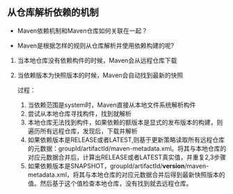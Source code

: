 ## 从仓库解析依赖的机制

- Maven依赖机制和Maven仓库如何关联在一起？

- Maven是根据怎样的规则从仓库解析并使用依赖构建的呢?

  

1. 当本地仓库没有依赖构件的时候，Maven会从远程仓库下载

2. 当依赖版本为快照版本的时候，Maven会自动找到最新的快照

   过程：

   1. 当依赖范围是system时，Maven直接从本地文件系统解析构件
   2. 尝试从本地仓库寻找构件，找到就解析
   3. 本地仓库无法找到构件，如果依赖的额版本是显式的发布版本的构建，则遍历所有远程仓库，发现后，下载并解析
   4. 如果依赖版本是RELEASE或者LATEST,则基于更新策略读取所有远程仓库的元数据：groupId/artifactId/maven-metadata.xml。将其与本地仓库的对应元数据合并后，计算出RELEASE或者LATEST真实值，并重复2,3步骤
   5. 如果依赖版本是SNAPSHOT，groupId/artifactId/**version**/maven-metadata.xml，将其与本地仓库的对应元数据合并后得到最新快照版本的值。然后基于这个值检查本地仓库，没有找到就去远程仓库。

   